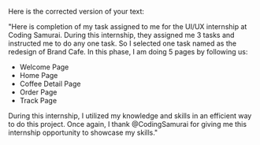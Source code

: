 Here is the corrected version of your text:

"Here is completion of my task assigned to me for the UI/UX internship at Coding Samurai. During this internship, they assigned me 3 tasks and instructed me to do any one task. So I selected one task named as the redesign of Brand Cafe. In this phase, I am doing 5 pages by following us:

- Welcome Page
- Home Page
- Coffee Detail Page
- Order Page
- Track Page

During this internship, I utilized my knowledge and skills in an efficient way to do this project. Once again, I thank @CodingSamurai for giving me this internship opportunity to showcase my skills."
